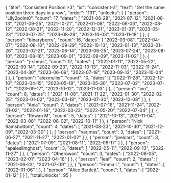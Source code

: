 {
  "title": "Consistent Position ×3",
  "id": "consistent-3",
  "text": "Get the same position three days in a row",
  "order": "131",
  "unlocks": [
    {
      "person": "Lily2point0",
      "count": 17,
      "dates": [
        "2021-06-28",
        "2021-07-12",
        "2021-08-13",
        "2021-09-25",
        "2021-10-21",
        "2022-01-08",
        "2022-06-06",
        "2022-08-12",
        "2022-08-21",
        "2022-11-20",
        "2022-12-31",
        "2023-01-31",
        "2023-05-23",
        "2023-07-25",
        "2023-08-28",
        "2023-10-03",
        "2023-11-18"
      ]
    },
    {
      "person": "binaryberry",
      "count": 16,
      "dates": [
        "2022-03-08",
        "2022-04-07",
        "2022-08-10",
        "2022-09-29",
        "2022-10-13",
        "2023-01-13",
        "2023-01-26",
        "2023-02-21",
        "2023-06-14",
        "2023-06-25",
        "2023-07-24",
        "2023-08-10",
        "2023-08-16",
        "2023-09-01",
        "2023-09-09",
        "2023-11-02"
      ]
    },
    {
      "person": "j-sheps",
      "count": 12,
      "dates": [
        "2022-01-11",
        "2022-05-22",
        "2022-09-14",
        "2022-09-23",
        "2022-10-13",
        "2022-11-03",
        "2022-11-24",
        "2023-04-30",
        "2023-06-09",
        "2023-07-18",
        "2023-09-13",
        "2023-10-04"
      ]
    },
    {
      "person": "alexmuller",
      "count": 10,
      "dates": [
        "2022-11-28",
        "2022-12-16",
        "2023-04-15",
        "2023-05-18",
        "2023-05-30",
        "2023-07-02",
        "2023-07-17",
        "2023-09-17",
        "2023-10-12",
        "2023-11-03"
      ]
    },
    {
      "person": "ivo",
      "count": 8,
      "dates": [
        "2021-11-08",
        "2021-11-22",
        "2022-01-30",
        "2022-02-25",
        "2023-01-02",
        "2023-03-18",
        "2023-07-30",
        "2023-10-08"
      ]
    },
    {
      "person": "Ania",
      "count": 7,
      "dates": [
        "2021-07-16",
        "2021-11-24",
        "2022-01-02",
        "2022-01-16",
        "2022-03-23",
        "2022-05-20",
        "2022-07-04"
      ]
    },
    {
      "person": "Rowan M",
      "count": 5,
      "dates": [
        "2021-10-13",
        "2021-11-04",
        "2022-03-08",
        "2022-08-02",
        "2022-10-11"
      ]
    },
    {
      "person": "Nick Ramsbottom",
      "count": 4,
      "dates": [
        "2021-08-23",
        "2021-10-30",
        "2021-12-09",
        "2022-03-30"
      ]
    },
    {
      "person": "varjmes",
      "count": 3,
      "dates": [
        "2021-06-27",
        "2021-11-27",
        "2022-01-02"
      ]
    },
    {
      "person": "joelcarr",
      "count": 3,
      "dates": [
        "2021-07-09",
        "2021-08-11",
        "2022-06-17"
      ]
    },
    {
      "person": "apaleslimghost",
      "count": 3,
      "dates": [
        "2022-05-11",
        "2022-09-13",
        "2022-11-27"
      ]
    },
    {
      "person": "Otherowan",
      "count": 3,
      "dates": [
        "2022-08-05",
        "2023-02-01",
        "2023-04-16"
      ]
    },
    {
      "person": "leaf",
      "count": 2,
      "dates": [
        "2021-06-23",
        "2021-07-09"
      ]
    },
    {
      "person": "Emma L",
      "count": 1,
      "dates": [
        "2022-01-06"
      ]
    },
    {
      "person": "Alice Bartlett",
      "count": 1,
      "dates": [
        "2022-01-12"
      ]
    }
  ],
  "totalUnlocks": 95
}